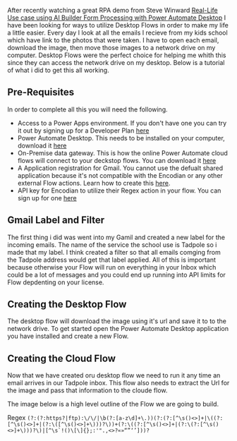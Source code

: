 After recently watching a great RPA demo from Steve Winward [Real-Life Use case using AI Builder Form Processing with Power Automate Desktop](https://www.youtube.com/watch?v=r6f0m1Bn878) I have been looking for ways to utilize Desktop Flows in order to make my life a little easier.  Every day I look at all the emails I recieve from my kids school which have link to the photos that were taken.  I have to open each email, download the image, then move those images to a network drive on my computer.  Desktop Flows were the perfect choice for helping me whith this since they can access the network drive on my desktop.  Below is a tutorial of what i did to get this all working.

## Pre-Requisites
In order to complete all this you will need the following.

- Access to a Power Apps environment.  If you don't have one you can try it out by signing up for a Developer Plan [here](https://powerapps.microsoft.com/en-us/developerplan/)
- Power Automate Desktop.  This needs to be installed on your computer, download it [here](https://flow.microsoft.com/en-us/desktop)
- On-Premise data gateway.  This is how the online Power Automate cloud flows will connect to your deckstop flows.  You can download it [here](https://www.microsoft.com/en-us/download/details.aspx?id=53127)
- A Application registration for Gmail.  You cannot use the defualt shared application because it's not compatible with the Encodian or any other external Flow actions. Learn how to create this [here](https://docs.microsoft.com/en-us/connectors/gmail/#creating-an-oauth-client-application-in-google).
- API key for Encodian to utilize their Regex action in your flow. You can sign up for one [here](https://www.encodian.com/products/flowr/#form)

## Gmail Label and Filter
The first thing i did was went into my Gamil and created a new label for the incoming emails.  The name of the service the school use is Tadpole so i made that my label.  I think created a filter so that all emails comging from the Tadpole address would get that label applied.  All of this is important because otherwise your Flow will run on everything in your Inbox which could be a lot of messages and you could end up running into API limits for Flow depdenting on your license.



## Creating the Desktop Flow
The desktop flow will download the image using it's url and save it to to the network drive.  To get started open the Power Automate Desktop application you have installed and create a new Flow.




## Creating the Cloud Flow
Now that we have created oru desktop flow we need to run it any time an email arrives in our Tadpole inbox.  This flow also needs to extract the Url for the image and pass that information to the cloude flow.

The image below is a high level outline of the Flow we are going to build.



Regex
``
(?:(?:https?|ftp):\/\/|\b(?:[a-z\d]+\.))(?:(?:[^\s()<>]+|\((?:[^\s()<>]+|(?:\([^\s()<>]+\)))?\))+(?:\((?:[^\s()<>]+|(?:\(?:[^\s()<>]+\)))?\)|[^\s`!()\[\]{};:'".,<>?«»“”‘’]))?
``
